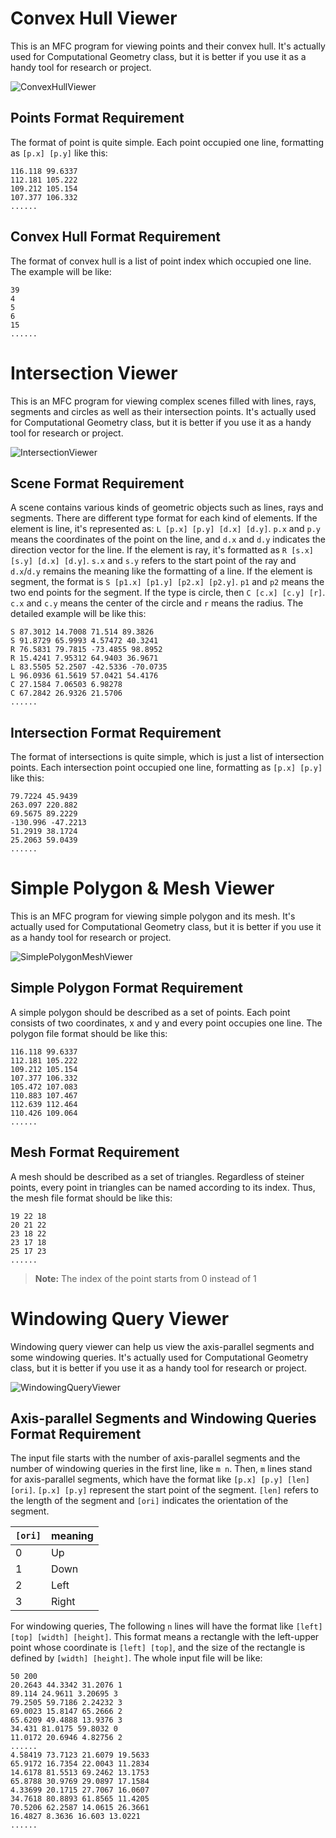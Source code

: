 Convex Hull Viewer
===============================
This is an MFC program for viewing points and their convex hull. It's actually used for Computational Geometry class, but it is better if you use it as a handy tool for research or project.

![ConvexHullViewer](/images/convex_hull_viewer.PNG)

Points Format Requirement
------------------
The format of point is quite simple. Each point occupied one line, formatting as `[p.x] [p.y]` like this:
```
116.118 99.6337
112.181 105.222
109.212 105.154
107.377 106.332
......
```
Convex Hull Format Requirement
------------------
The format of convex hull is a list of point index which occupied one line. The example will be like:

```
39
4
5
6
15
......
```

Intersection Viewer
===============================

This is an MFC program for viewing complex scenes filled with lines, rays, segments and circles as well as their intersection points. It's actually used for Computational Geometry class, but it is better if you use it as a handy tool for research or project.

![IntersectionViewer](/images/intersection_viewer.PNG)

Scene Format Requirement
------------------
A scene contains various kinds of geometric objects such as lines, rays and segments. There are different type format for each kind of elements. If the element is line, it's represented as: `L [p.x] [p.y] [d.x] [d.y]`.  `p.x` and `p.y` means the coordinates of the point on the line, and `d.x` and `d.y` indicates the direction vector for the line. If the element is ray, it's formatted as `R [s.x] [s.y] [d.x] [d.y]`. `s.x` and `s.y` refers to the start point of the ray and `d.x`/`d.y` remains the meaning like the formatting of a line. If the element is segment, the format is `S [p1.x] [p1.y] [p2.x] [p2.y]`. `p1` and `p2` means the two end points for the segment. If the type is circle, then `C [c.x] [c.y] [r]`. `c.x` and `c.y` means the center of the circle and `r` means the radius. The detailed example will be like this:

```
S 87.3012 14.7008 71.514 89.3826
S 91.8729 65.9993 4.57472 40.3241
R 76.5831 79.7815 -73.4855 98.8952
R 15.4241 7.95312 64.9403 36.9671
L 83.5505 52.2507 -42.5336 -70.0735
L 96.0936 61.5619 57.0421 54.4176
C 27.1584 7.06503 6.98278
C 67.2842 26.9326 21.5706
......
```

Intersection Format Requirement
------------------
The format of intersections is quite simple, which is just a list of intersection points. Each intersection point occupied one line, formatting as `[p.x] [p.y]` like this:

```
79.7224 45.9439
263.097 220.882
69.5675 89.2229
-130.996 -47.2213
51.2919 38.1724
25.2063 59.0439
......
```

Simple Polygon & Mesh Viewer
===============================

This is an MFC program for viewing simple polygon and its mesh. It's actually used for Computational Geometry class, but it is better if you use it as a handy tool for research or project.

![SimplePolygonMeshViewer](/images/simple_polygon_mesh_viewer.PNG)

Simple Polygon Format Requirement
------------------
A simple polygon should be described as a set of points. Each point consists of two coordinates, x and y and every point occupies one line. The polygon file format should be like this:
```
116.118 99.6337
112.181 105.222
109.212 105.154
107.377 106.332
105.472 107.083
110.883 107.467
112.639 112.464
110.426 109.064
......
```

Mesh Format Requirement
------------------
A mesh should be described as a set of triangles. Regardless of steiner points, every point in triangles can be named according to its index. Thus, the mesh file format should be like this:
```
19 22 18
20 21 22
23 18 22
23 17 18
25 17 23
......
```

> **Note:** The index of the point starts from 0 instead of 1

Windowing Query Viewer
===============================
Windowing query viewer can help us view the axis-parallel segments and some windowing queries. It's actually used for Computational Geometry class, but it is better if you use it as a handy tool for research or project.

![WindowingQueryViewer](/images/windowing_query_viewer.PNG)

Axis-parallel Segments and Windowing Queries Format Requirement
--------------------------
The input file starts with the number of axis-parallel segments and the number of windowing queries in the first line, like `m n`. Then, `m` lines stand for axis-parallel segments, which have the format like `[p.x] [p.y] [len] [ori]`. `[p.x] [p.y]` represent the start point of the segment. `[len]` refers to the length of the segment and `[ori]` indicates the orientation of the segment.

`[ori]` | meaning
--------|---------
0| Up
1| Down
2| Left
3| Right

For windowing queries, The following `n` lines will have the format like `[left] [top] [width] [height]`. This format means a rectangle with the left-upper point whose coordinate is `[left] [top]`, and the size of the rectangle is defined by `[width] [height]`. The whole input file will be like:

```
50 200
20.2643 44.3342 31.2076 1
89.114 24.9611 3.20695 3
79.2505 59.7186 2.24232 3
69.0023 15.8147 65.2666 2
65.6209 49.4888 13.9376 3
34.431 81.0175 59.8032 0
11.0172 20.6946 4.82756 2
......
4.58419 73.7123 21.6079 19.5633
65.9172 16.7354 22.0043 11.2834
14.6178 81.5513 69.2462 13.1753
65.8788 30.9769 29.0897 17.1584
4.33699 20.1715 27.7067 16.0607
34.7618 80.8893 61.8565 11.4205
70.5206 62.2587 14.0615 26.3661
16.4827 8.3636 16.603 13.0221
......
```
